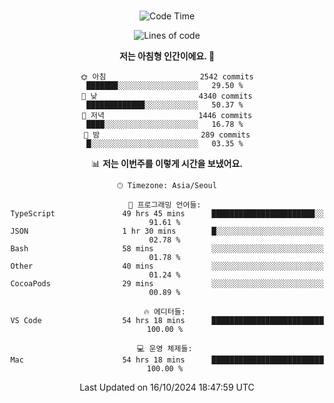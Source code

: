 <div align="center">

<br />

 <!--START_SECTION:waka-->
![Code Time](http://img.shields.io/badge/Code%20Time-3%2C367%20hrs%2016%20mins-blue)

![Lines of code](https://img.shields.io/badge/%EC%A0%80%EB%8A%94%20%EC%97%AC%ED%83%9C%EA%B9%8C%EC%A7%80%20-4.4%20million%20%EC%A4%84%EC%9D%98%20%EC%BD%94%EB%93%9C%EB%A5%BC%20%EC%9E%91%EC%84%B1%ED%96%88%EC%96%B4%EC%9A%94.-blue)

**저는 아침형 인간이에요. 🐤** 

```text
🌞 아침                     2542 commits        ███████░░░░░░░░░░░░░░░░░░   29.50 % 
🌆 낮　                     4340 commits        █████████████░░░░░░░░░░░░   50.37 % 
🌃 저녁                     1446 commits        ████░░░░░░░░░░░░░░░░░░░░░   16.78 % 
🌙 밤　                     289 commits         █░░░░░░░░░░░░░░░░░░░░░░░░   03.35 % 
```


📊 **저는 이번주를 이렇게 시간을 보냈어요.** 

```text
🕑︎ Timezone: Asia/Seoul

💬 프로그래밍 언어들: 
TypeScript               49 hrs 45 mins      ███████████████████████░░   91.61 % 
JSON                     1 hr 30 mins        █░░░░░░░░░░░░░░░░░░░░░░░░   02.78 % 
Bash                     58 mins             ░░░░░░░░░░░░░░░░░░░░░░░░░   01.78 % 
Other                    40 mins             ░░░░░░░░░░░░░░░░░░░░░░░░░   01.24 % 
CocoaPods                29 mins             ░░░░░░░░░░░░░░░░░░░░░░░░░   00.89 % 

🔥 에디터들: 
VS Code                  54 hrs 18 mins      █████████████████████████   100.00 % 

💻 운영 체제들: 
Mac                      54 hrs 18 mins      █████████████████████████   100.00 % 
```


 Last Updated on 16/10/2024 18:47:59 UTC
<!--END_SECTION:waka-->

</div>
